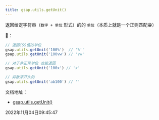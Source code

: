 ```yaml
---
title: gsap.utils.getUnit()
---
```


返回给定字符串（`数字 + 单位` 形式）的的 `单位`（本质上就是一个正则匹配😁）

🌰：
```js
// 返回CSS值的单位
gsap.utils.getUnit('100%')  // '%''
gsap.utils.getUnit('100vw') // 'vw'

// 对于非正常单位 也能返回
gsap.utils.getUnit('100x') // 'x'

// 非数字开头的
gsap.utils.getUnit('ab100') // ''
```

文档地址：
- [gsap.utils.getUnit()](https://greensock.com/docs/v3/GSAP/UtilityMethods/getUnit())

2022年11月04日09:45:47
